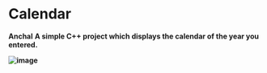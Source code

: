 # Calendar

**Anchal**
<b>A simple C++ project which displays the calendar of the year you entered.
  
  
![image](https://user-images.githubusercontent.com/107067515/175230404-cbbce0a2-0fa0-401c-aaa4-1b99992c65ce.png)

  
